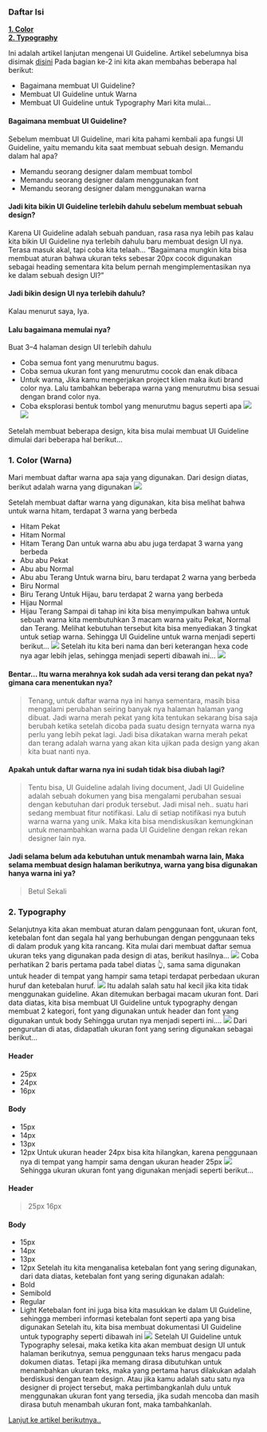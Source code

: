 ### Daftar Isi
**[1. Color](#1)**<br>
**[2. Typography](#2)**<br>


Ini adalah artikel lanjutan mengenai UI Guideline. Artikel sebelumnya bisa disimak [disini](./about-guideline-1.md)
Pada bagian ke-2 ini kita akan membahas beberapa hal berikut:
+ Bagaimana membuat UI Guideline?
+ Membuat UI Guideline untuk Warna
+ Membuat UI Guideline untuk Typography
Mari kita mulai…

#### Bagaimana membuat UI Guideline?
Sebelum membuat UI Guideline, mari kita pahami kembali apa fungsi UI Guideline, yaitu memandu kita saat membuat sebuah design. Memandu dalam hal apa?
+ Memandu seorang designer dalam membuat tombol
+ Memandu seorang designer dalam menggunakan font
+ Memandu seorang designer dalam menggunakan warna

#### Jadi kita bikin UI Guideline terlebih dahulu sebelum membuat sebuah design?
Karena UI Guideline adalah sebuah panduan, rasa rasa nya lebih pas kalau kita bikin UI Guideline nya terlebih dahulu baru membuat design UI nya. Terasa masuk akal, tapi coba kita telaah… “Bagaimana mungkin kita bisa membuat aturan bahwa ukuran teks sebesar 20px cocok digunakan sebagai heading sementara kita belum pernah mengimplementasikan nya ke dalam sebuah design UI?”

#### Jadi bikin design UI nya terlebih dahulu?
Kalau menurut saya, Iya.

#### Lalu bagaimana memulai nya?
Buat 3–4 halaman design UI terlebih dahulu
+ Coba semua font yang menurutmu bagus.
+ Coba semua ukuran font yang menurutmu cocok dan enak dibaca
+ Untuk warna, Jika kamu mengerjakan project klien maka ikuti brand color nya. Lalu tambahkan beberapa warna yang menurutmu bisa sesuai dengan brand color nya.
+ Coba eksplorasi bentuk tombol yang menurutmu bagus seperti apa
![](asset/uiguideline2a.png)
![](asset/uiguideline2b.png)

Setelah membuat beberapa design, kita bisa mulai membuat UI Guideline dimulai dari beberapa hal berikut…

### 1. Color (Warna)
Mari membuat daftar warna apa saja yang digunakan. Dari design diatas, berikut adalah warna yang digunakan
![](asset/color.png)

Setelah membuat daftar warna yang digunakan, kita bisa melihat bahwa untuk warna hitam, terdapat 3 warna yang berbeda
+ Hitam Pekat
+ Hitam Normal
+ Hitam Terang
Dan untuk warna abu abu juga terdapat 3 warna yang berbeda
+ Abu abu Pekat
+ Abu abu Normal
+ Abu abu Terang
Untuk warna biru, baru terdapat 2 warna yang berbeda
+ Biru Normal
+ Biru Terang
Untuk Hijau, baru terdapat 2 warna yang berbeda
+ Hijau Normal
+ Hijau Terang
Sampai di tahap ini kita bisa menyimpulkan bahwa untuk sebuah warna kita membutuhkan 3 macam warna yaitu Pekat, Normal dan Terang.
Melihat kebutuhan tersebut kita bisa menyediakan 3 tingkat untuk setiap warna. Sehingga UI Guideline untuk warna menjadi seperti berikut…
![](asset/color2.png)
Setelah itu kita beri nama dan beri keterangan hexa code nya agar lebih jelas, sehingga menjadi seperti dibawah ini…
![](asset/color3.png)

#### Bentar… Itu warna merahnya kok sudah ada versi terang dan pekat nya? gimana cara menentukan nya?
>Tenang, untuk daftar warna nya ini hanya sementara, masih bisa mengalami perubahan seiring banyak nya halaman halaman yang dibuat. Jadi warna merah pekat yang kita tentukan sekarang bisa saja berubah ketika setelah dicoba pada suatu design ternyata warna nya perlu yang lebih pekat lagi.
>Jadi bisa dikatakan warna merah pekat dan terang adalah warna yang akan kita ujikan pada design yang akan kita buat nanti nya.
#### Apakah untuk daftar warna nya ini sudah tidak bisa diubah lagi?
>Tentu bisa, UI Guideline adalah living document, Jadi UI Guideline adalah sebuah dokumen yang bisa mengalami perubahan sesuai dengan kebutuhan dari produk tersebut.
>Jadi misal neh.. suatu hari sedang membuat fitur notifikasi. Lalu di setiap notifikasi nya butuh warna warna yang unik. Maka kita bisa mendiskusikan kemungkinan untuk menambahkan warna pada UI Guideline dengan rekan rekan designer lain nya.
#### Jadi selama belum ada kebutuhan untuk menambah warna lain, Maka selama membuat design halaman berikutnya, warna yang bisa digunakan hanya warna ini ya?
>Betul Sekali

### 2. Typography
Selanjutnya kita akan membuat aturan dalam penggunaan font, ukuran font, ketebalan font dan segala hal yang berhubungan dengan penggunaan teks di dalam produk yang kita rancang.
Kita mulai dari membuat daftar semua ukuran teks yang digunakan pada design di atas, berikut hasilnya…
![](asset/tipografi1.png)
Coba perhatikan 2 baris pertama pada tabel diatas 👆, sama sama digunakan untuk header di tempat yang hampir sama tetapi terdapat perbedaan ukuran huruf dan ketebalan huruf.
![](asset/tipografi2.png)
Itu adalah salah satu hal kecil jika kita tidak menggunakan guideline. Akan ditemukan berbagai macam ukuran font.
Dari data diatas, kita bisa membuat UI Guideline untuk typography dengan membuat 2 kategori, font yang digunakan untuk header dan font yang digunakan untuk body
Sehingga urutan nya menjadi seperti ini….
![](asset/tipografi3.png)
Dari pengurutan di atas, didapatlah ukuran font yang sering digunakan sebagai berikut…
#### Header
+ 25px
+ 24px
+ 16px
#### Body
+ 15px
+ 14px
+ 13px
+ 12px
Untuk ukuran header 24px bisa kita hilangkan, karena penggunaan nya di tempat yang hampir sama dengan ukuran header 25px
![](asset/tipografi4.png)
Sehingga ukuran ukuran font yang digunakan menjadi seperti berikut…
#### Header
>25px
>16px
#### Body
+ 15px
+ 14px
+ 13px
+ 12px
Setelah itu kita menganalisa ketebalan font yang sering digunakan, dari data diatas, ketebalan font yang sering digunakan adalah:
+ Bold
+ Semibold
+ Regular
+ Light
Ketebalan font ini juga bisa kita masukkan ke dalam UI Guideline, sehingga memberi informasi ketebalan font seperti apa yang bisa digunakan
Setelah itu, kita bisa membuat dokumentasi UI Guideline untuk typography seperti dibawah ini
![](asset/tipografi5.png)
Setelah UI Guideline untuk Typography selesai, maka ketika kita akan membuat design UI untuk halaman berikutnya, semua penggunaan teks harus mengacu pada dokumen diatas. Tetapi jika memang dirasa dibutuhkan untuk menambahkan ukuran teks, maka yang pertama harus dilakukan adalah berdiskusi dengan team design.
Atau jika kamu adalah satu satu nya designer di project tersebut, maka pertimbangkanlah dulu untuk menggunakan ukuran font yang tersedia, jika sudah mencoba dan masih dirasa butuh menambah ukuran font, maka tambahkanlah.


[Lanjut ke artikel berikutnya..](./colors-and-typography.md)

 


